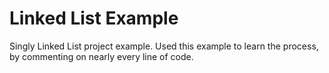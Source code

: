 # Linked List Example

Singly Linked List project example.
Used this example to learn the process, by commenting on nearly every line of code.
